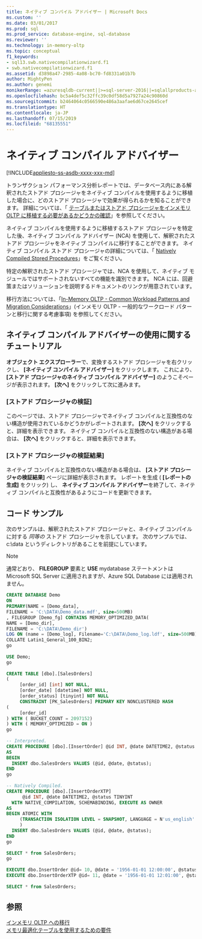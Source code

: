 ```yaml
---
title: ネイティブ コンパイル アドバイザー | Microsoft Docs
ms.custom: ''
ms.date: 03/01/2017
ms.prod: sql
ms.prod_service: database-engine, sql-database
ms.reviewer: ''
ms.technology: in-memory-oltp
ms.topic: conceptual
f1_keywords:
- sql13.swb.nativecompilationwizard.f1
- swb.nativecompilationwizard.f1
ms.assetid: d3898a47-2985-4a08-bc70-fd8331a01b7b
author: MightyPen
ms.author: genemi
monikerRange: =azuresqldb-current||>=sql-server-2016||=sqlallproducts-allversions||>=sql-server-linux-2017||=azuresqldb-mi-current
ms.openlocfilehash: bc5a4def5c32ffc39c0df58d5a7927a24c90860d
ms.sourcegitcommit: b2464064c0566590e486a3aafae6d67ce2645cef
ms.translationtype: HT
ms.contentlocale: ja-JP
ms.lasthandoff: 07/15/2019
ms.locfileid: "68135551"
---
```

# <a name="native-compilation-advisor"></a>ネイティブ コンパイル アドバイザー
[!INCLUDE[appliesto-ss-asdb-xxxx-xxx-md](../../includes/appliesto-ss-asdb-xxxx-xxx-md.md)]

  トランザクション パフォーマンス分析レポートでは、データベース内にある解釈されたストアド プロシージャをネイティブ コンパイルを使用するように移植した場合に、どのストアド プロシージャで効果が得られるかを知ることができます。 詳細については、「 [テーブルまたはストアド プロシージャをインメモリ OLTP に移植する必要があるかどうかの確認](../../relational-databases/in-memory-oltp/determining-if-a-table-or-stored-procedure-should-be-ported-to-in-memory-oltp.md)」を参照してください。  
  
 ネイティブ コンパイルを使用するように移植するストアド プロシージャを特定した後、ネイティブ コンパイル アドバイザー (NCA) を使用して、解釈されたストアド プロシージャをネイティブ コンパイルに移行することができます。 ネイティブ コンパイル ストアド プロシージャの詳細については、「 [Natively Compiled Stored Procedures](../../relational-databases/in-memory-oltp/natively-compiled-stored-procedures.md)」をご覧ください。  
  
 特定の解釈されたストアド プロシージャでは、NCA を使用して、ネイティブ モジュールではサポートされないすべての機能を識別できます。 NCA には、回避策またはソリューションを説明するドキュメントのリンクが用意されています。  
  
 移行方法については、「[In-Memory OLTP - Common Workload Patterns and Migration Considerations](https://msdn.microsoft.com/library/dn673538.aspx)」(インメモリ OLTP - 一般的なワークロード パターンと移行に関する考慮事項) を参照してください。  
  
## <a name="walkthrough-using-the-native-compilation-advisor"></a>ネイティブ コンパイル アドバイザーの使用に関するチュートリアル  
 **オブジェクト エクスプローラー**で、変換するストアド プロシージャを右クリックし、 **[ネイティブ コンパイル アドバイザー]** をクリックします。 これにより、 **[ストアド プロシージャのネイティブ コンパイル アドバイザー]** のようこそページが表示されます。 **[次へ]** をクリックして次に進みます。  
  
### <a name="stored-procedure-validation"></a>[ストアド プロシージャの検証]  
 このページでは、ストアド プロシージャでネイティブ コンパイルと互換性のない構造が使用されているかどうかがレポートされます。 **[次へ]** をクリックすると、詳細を表示できます。 ネイティブ コンパイルと互換性のない構造がある場合は、 **[次へ]** をクリックすると、詳細を表示できます。  
  
### <a name="stored-procedure-validation-result"></a>[ストアド プロシージャの検証結果]  
 ネイティブ コンパイルと互換性のない構造がある場合は、 **[ストアド プロシージャの検証結果]** ページに詳細が表示されます。 レポートを生成 ( **[レポートの生成]** をクリック) し、 **ネイティブ コンパイル アドバイザー**を終了して、ネイティブ コンパイルと互換性があるようにコードを更新できます。  
  
## <a name="code-sample"></a>コード サンプル  
 次のサンプルは、解釈されたストアド プロシージャと、ネイティブ コンパイルに対する *同等の* ストアド プロシージャを示しています。 次のサンプルでは、c:\data というディレクトリがあることを前提にしています。  
  
> [!NOTE]  
>  通常どおり、 **FILEGROUP** 要素と **USE** mydatabase ステートメントは Microsoft SQL Server に適用されますが、Azure SQL Database には適用されません。  
  
```sql  
CREATE DATABASE Demo  
ON  
PRIMARY(NAME = [Demo_data],  
FILENAME = 'C:\DATA\Demo_data.mdf', size=500MB)  
, FILEGROUP [Demo_fg] CONTAINS MEMORY_OPTIMIZED_DATA(  
NAME = [Demo_dir],  
FILENAME = 'C:\DATA\Demo_dir')  
LOG ON (name = [Demo_log], Filename='C:\DATA\Demo_log.ldf', size=500MB)  
COLLATE Latin1_General_100_BIN2;  
go  
  
USE Demo;  
go  
  
CREATE TABLE [dbo].[SalesOrders]  
(  
     [order_id] [int] NOT NULL,  
     [order_date] [datetime] NOT NULL,  
     [order_status] [tinyint] NOT NULL  
     CONSTRAINT [PK_SalesOrders] PRIMARY KEY NONCLUSTERED HASH   
(  
     [order_id]  
) WITH ( BUCKET_COUNT = 2097152)  
) WITH ( MEMORY_OPTIMIZED = ON )  
go  
  
-- Interpreted.  
CREATE PROCEDURE [dbo].[InsertOrder] @id INT, @date DATETIME2, @status TINYINT  
AS   
BEGIN   
  INSERT dbo.SalesOrders VALUES (@id, @date, @status);  
END  
go  
  
-- Natively Compiled.  
CREATE PROCEDURE [dbo].[InsertOrderXTP]  
      @id INT, @date DATETIME2, @status TINYINT  
  WITH NATIVE_COMPILATION, SCHEMABINDING, EXECUTE AS OWNER  
AS   
BEGIN ATOMIC WITH   
     (TRANSACTION ISOLATION LEVEL = SNAPSHOT, LANGUAGE = N'us_english'  
     )  
  INSERT dbo.SalesOrders VALUES (@id, @date, @status);  
END  
go  
  
SELECT * from SalesOrders;  
go  
  
EXECUTE dbo.InsertOrder @id= 10, @date = '1956-01-01 12:00:00', @status = 1;  
EXECUTE dbo.InsertOrderXTP @id= 11, @date = '1956-01-01 12:01:00', @status = 2;  
  
SELECT * from SalesOrders;  
```  
  
## <a name="see-also"></a>参照  
 [インメモリ OLTP への移行](../../relational-databases/in-memory-oltp/migrating-to-in-memory-oltp.md)   
 [メモリ最適化テーブルを使用するための要件](../../relational-databases/in-memory-oltp/requirements-for-using-memory-optimized-tables.md)  
  
  
